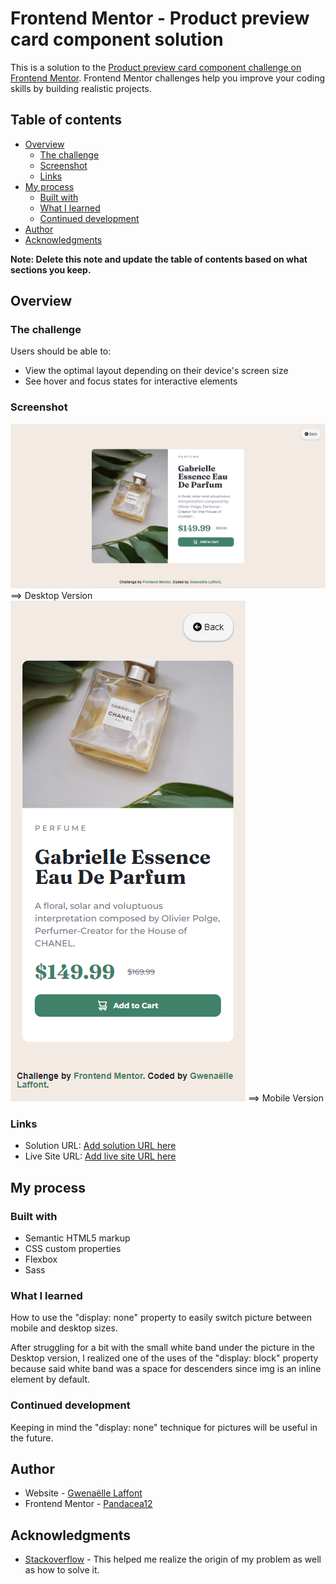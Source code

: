 # Frontend Mentor - Product preview card component solution

This is a solution to the [Product preview card component challenge on Frontend Mentor](https://www.frontendmentor.io/challenges/product-preview-card-component-GO7UmttRfa). Frontend Mentor challenges help you improve your coding skills by building realistic projects. 

## Table of contents

- [Overview](#overview)
  - [The challenge](#the-challenge)
  - [Screenshot](#screenshot)
  - [Links](#links)
- [My process](#my-process)
  - [Built with](#built-with)
  - [What I learned](#what-i-learned)
  - [Continued development](#continued-development)
- [Author](#author)
- [Acknowledgments](#acknowledgments)

**Note: Delete this note and update the table of contents based on what sections you keep.**

## Overview

### The challenge

Users should be able to:

- View the optimal layout depending on their device's screen size
- See hover and focus states for interactive elements

### Screenshot

![](./images/ppc-desktop.png) ==> Desktop Version
![](./images/ppc-mobile.png) ==> Mobile Version



### Links

- Solution URL: [Add solution URL here](https://your-solution-url.com)
- Live Site URL: [Add live site URL here](https://your-live-site-url.com)

## My process

### Built with

- Semantic HTML5 markup
- CSS custom properties
- Flexbox
- Sass


### What I learned

How to use the "display: none" property to easily switch picture between mobile and desktop sizes.

After struggling for a bit with the small white band under the picture in the Desktop version, I realized one of the uses of the "display: block" property because said white band was a space for descenders since img is an inline element by default.

### Continued development

Keeping in mind the "display: none" technique for pictures will be useful in the future.


## Author

- Website - [Gwenaëlle Laffont](https://pandacea12.github.io/Project-Repository/)
- Frontend Mentor - [Pandacea12](https://www.frontendmentor.io/profile/Pandacea12)


## Acknowledgments

- [Stackoverflow](https://stackoverflow.com/questions/7774814/remove-white-space-below-image) - This helped me realize the origin of my problem as well as how to solve it.